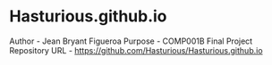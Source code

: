 # Hasturious.github.io

Author - Jean Bryant Figueroa
Purpose - COMP001B Final Project
Repository URL - https://github.com/Hasturious/Hasturious.github.io